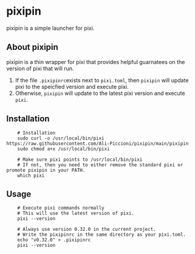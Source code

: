 # pixipin

pixipin is a simple launcher for pixi.

## About pixipin
pixipin is a thin wrapper for pixi that provides helpful guarnatees on the version of pixi that will run.

1. If the file `.pixipinrc`exists next to `pixi.toml`, then `pixipin` will update pixi to the speicfied version and execute pixi.
2. Otherwise, `pixipin` will update to the latest pixi version and execute `pixi`.

## Installation
```
    # Installation
    sudo curl -o /usr/local/bin/pixi https://raw.githubusercontent.com/Ali-Piccioni/pixipin/main/pixipin
    sudo chmod a+x /usr/local/bin/pixi

    # Make sure pixi points to /usr/local/bin/pixi
    # If not, then you need to either remove the standard pixi or promote pixipin in your PATH.
    which pixi
```

## Usage
```
    # Execute pixi commands normally
    # This will use the latest version of pixi.
    pixi --version
```

```
    # Always use version 0.32.0 in the current project.
    # Write the pixipinrc in the same directory as your pixi.toml.
    echo "v0.32.0" > .pixipinrc
    pixi --version
```

